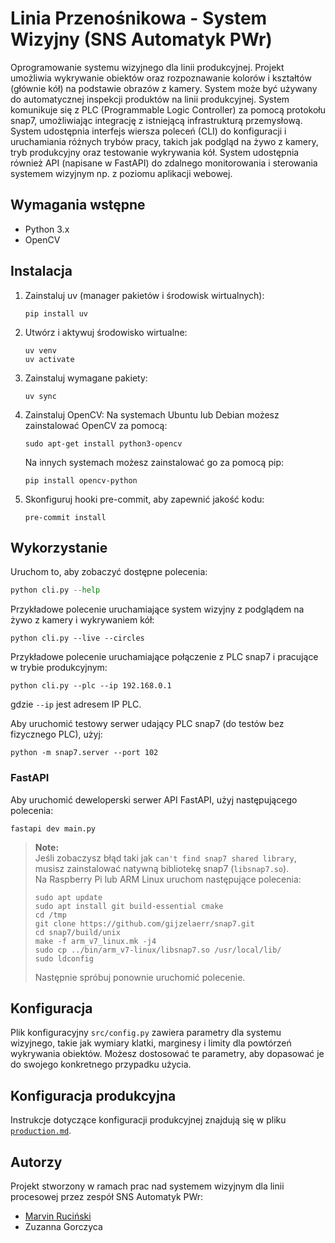 # Linia Przenośnikowa - System Wizyjny (SNS Automatyk PWr)

Oprogramowanie systemu wizyjnego dla linii produkcyjnej. Projekt umożliwia wykrywanie obiektów oraz rozpoznawanie kolorów i kształtów (głównie kół) na podstawie obrazów z kamery. System może być używany do automatycznej inspekcji produktów na linii produkcyjnej. 
System komunikuje się z PLC (Programmable Logic Controller) za pomocą protokołu snap7, umożliwiając integrację z istniejącą infrastrukturą przemysłową.
System udostępnia interfejs wiersza poleceń (CLI) do konfiguracji i uruchamiania różnych trybów pracy, takich jak podgląd na żywo z kamery, tryb produkcyjny oraz testowanie wykrywania kół.
System udostępnia również API (napisane w FastAPI) do zdalnego monitorowania i sterowania systemem wizyjnym np. z poziomu aplikacji webowej.

## Wymagania wstępne

- Python 3.x
- OpenCV

## Instalacja

1. Zainstaluj uv (manager pakietów i środowisk wirtualnych):
    ```
    pip install uv
    ```

2. Utwórz i aktywuj środowisko wirtualne:
    ```
    uv venv
    uv activate
    ```

3. Zainstaluj wymagane pakiety:
    ```
    uv sync
    ```

2. Zainstaluj OpenCV:
Na systemach Ubuntu lub Debian możesz zainstalować OpenCV za pomocą:
    ```
    sudo apt-get install python3-opencv
    ```
    Na innych systemach możesz zainstalować go za pomocą pip:

    ```
    pip install opencv-python
    ```

2. Skonfiguruj hooki pre-commit, aby zapewnić jakość kodu:
    ```
    pre-commit install
    ```

## Wykorzystanie
Uruchom to, aby zobaczyć dostępne polecenia:

```python
python cli.py --help
```

Przykładowe polecenie uruchamiające system wizyjny z podglądem na żywo z kamery i wykrywaniem kół:
```
python cli.py --live --circles
```

Przykładowe polecenie uruchamiające połączenie z PLC snap7 i pracujące w trybie produkcyjnym:
```
python cli.py --plc --ip 192.168.0.1
```
gdzie `--ip` jest adresem IP PLC.

Aby uruchomić testowy serwer udający PLC snap7 (do testów bez fizycznego PLC), użyj:
```
python -m snap7.server --port 102
```

### FastAPI
Aby uruchomić deweloperski serwer API FastAPI, użyj następującego polecenia:
```
fastapi dev main.py
```

> **Note:**  
> Jeśli zobaczysz błąd taki jak `can't find snap7 shared library`, musisz zainstalować natywną bibliotekę snap7 (`libsnap7.so`).  
> Na Raspberry Pi lub ARM Linux uruchom następujące polecenia:
> ```
> sudo apt update
> sudo apt install git build-essential cmake
> cd /tmp
> git clone https://github.com/gijzelaerr/snap7.git
> cd snap7/build/unix
> make -f arm_v7_linux.mk -j4
> sudo cp ../bin/arm_v7-linux/libsnap7.so /usr/local/lib/
> sudo ldconfig
> ```
> Następnie spróbuj ponownie uruchomić polecenie.

## Konfiguracja
Plik konfiguracyjny `src/config.py` zawiera parametry dla systemu wizyjnego, takie jak wymiary klatki, marginesy i limity dla powtórzeń wykrywania obiektów. Możesz dostosować te parametry, aby dopasować je do swojego konkretnego przypadku użycia.

## Konfiguracja produkcyjna
Instrukcje dotyczące konfiguracji produkcyjnej znajdują się w pliku [`production.md`](production.md).

## Autorzy
Projekt stworzony w ramach prac nad systemem wizyjnym dla linii procesowej przez zespół SNS Automatyk PWr:
- [Marvin Ruciński](https://github.com/marvinrucinski)
- Zuzanna Gorczyca